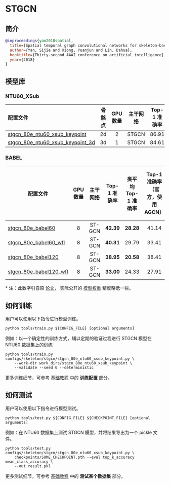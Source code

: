 # STGCN

## 简介

<!-- [ALGORITHM] -->

```BibTeX
@inproceedings{yan2018spatial,
  title={Spatial temporal graph convolutional networks for skeleton-based action recognition},
  author={Yan, Sijie and Xiong, Yuanjun and Lin, Dahua},
  booktitle={Thirty-second AAAI conference on artificial intelligence},
  year={2018}
}
```

## 模型库

### NTU60_XSub

| 配置文件                                                       | 骨骼点 | GPU 数量  |   主干网络   | Top-1 准确率 |                             ckpt                             |                             log                              |                             json                             |
| :----------------------------------------------------------- | :------------: | :---: | :----------: | :---: | :----------------------------------------------------------: | :----------------------------------------------------------: | :----------------------------------------------------------: |
| [stgcn_80e_ntu60_xsub_keypoint](/configs/skeleton/stgcn/stgcn_80e_ntu60_xsub_keypoint.py) |    2d    | 2 | STGCN | 86.91  | [ckpt](https://download.openmmlab.com/mmaction/skeleton/stgcn/stgcn_80e_ntu60_xsub_keypoint/stgcn_80e_ntu60_xsub_keypoint-e7bb9653.pth) | [log](https://download.openmmlab.com/mmaction/skeleton/stgcn/stgcn_80e_ntu60_xsub_keypoint/stgcn_80e_ntu60_xsub_keypoint.log) | [json](https://download.openmmlab.com/mmaction/skeleton/stgcn/stgcn_80e_ntu60_xsub_keypoint/stgcn_80e_ntu60_xsub_keypoint.json) |
| [stgcn_80e_ntu60_xsub_keypoint_3d](/configs/skeleton/stgcn/stgcn_80e_ntu60_xsub_keypoint_3d.py) |    3d  | 1 | STGCN | 84.61  | [ckpt](https://download.openmmlab.com/mmaction/skeleton/stgcn/stgcn_80e_ntu60_xsub_keypoint_3d/stgcn_80e_ntu60_xsub_keypoint_3d-13e7ccf0.pth) | [log](https://download.openmmlab.com/mmaction/skeleton/stgcn/stgcn_80e_ntu60_xsub_keypoint_3d/stgcn_80e_ntu60_xsub_keypoint_3d.log) | [json](https://download.openmmlab.com/mmaction/skeleton/stgcn/stgcn_80e_ntu60_xsub_keypoint_3d/stgcn_80e_ntu60_xsub_keypoint_3d.json) |

### BABEL

| 配置文件                                                     | GPU 数量 | 主干网络 | Top-1 准确率 | 类平均 Top-1 准确率 | Top-1 准确率 <br>（官方，使用 AGCN） | 类平均 Top-1 准确率<br>（官方，使用 AGCN） |                             ckpt                             |                             log                              |
| ------------------------------------------------------------ | :------: | :------: | :----------: | :-----------------: | :----------------------------------: | :----------------------------------------: | :----------------------------------------------------------: | :----------------------------------------------------------: |
| [stgcn_80e_babel60](/configs/skeleton/stgcn/stgcn_80e_babel60.py) |    8     |  ST-GCN  |  **42.39**   |      **28.28**      |                41.14                 |                   24.46                    | [ckpt](https://download.openmmlab.com/mmaction/skeleton/stgcn/stgcn_80e_babel60/stgcn_80e_babel60-3d206418.pth) | [log](https://download.openmmlab.com/mmaction/skeleton/stgcn/stgcn_80e_babel60/stgcn_80e_babel60.log) |
| [stgcn_80e_babel60_wfl](/configs/skeleton/stgcn/stgcn_80e_babel60_wfl.py) |    8     |  ST-GCN  |  **40.31**   |        29.79        |                33.41                 |                 **30.42**                  | [ckpt](https://download.openmmlab.com/mmaction/skeleton/stgcn/stgcn_80e_babel60_wfl/stgcn_80e_babel60_wfl-1a9102d7.pth) | [log](https://download.openmmlab.com/mmaction/skeleton/stgcn/stgcn_80e_babel60/stgcn_80e_babel60_wfl.log) |
| [stgcn_80e_babel120](/configs/skeleton/stgcn/stgcn_80e_babel120.py) |    8     |  ST-GCN  |  **38.95**   |      **20.58**      |                38.41                 |                   17.56                    | [ckpt](https://download.openmmlab.com/mmaction/skeleton/stgcn/stgcn_80e_babel120/stgcn_80e_babel120-e41eb6d7.pth) | [log](https://download.openmmlab.com/mmaction/skeleton/stgcn/stgcn_80e_babel60/stgcn_80e_babel120.log) |
| [stgcn_80e_babel120_wfl](/configs/skeleton/stgcn/stgcn_80e_babel120_wfl.py) |    8     |  ST-GCN  |  **33.00**   |        24.33        |                27.91                 |                 **26.17***                 | [ckpt](https://download.openmmlab.com/mmaction/skeleton/stgcn/stgcn_80e_babel120_wfl/stgcn_80e_babel120_wfl-3f2c100d.pth) | [log](https://download.openmmlab.com/mmaction/skeleton/stgcn/stgcn_80e_babel60/stgcn_80e_babel120_wfl.log) |

\* 注：此数字引自原 [论文](https://arxiv.org/pdf/2106.09696.pdf)， 实际公开的 [模型权重](https://github.com/abhinanda-punnakkal/BABEL/tree/main/action_recognition) 精度略低一些。

## 如何训练

用户可以使用以下指令进行模型训练。

```shell
python tools/train.py ${CONFIG_FILE} [optional arguments]
```

例如：以一个确定性的训练方式，辅以定期的验证过程进行 STGCN 模型在 NTU60 数据集上的训练

```shell
python tools/train.py configs/skeleton/stgcn/stgcn_80e_ntu60_xsub_keypoint.py \
    --work-dir work_dirs/stgcn_80e_ntu60_xsub_keypoint \
    --validate --seed 0 --deterministic
```

更多训练细节，可参考 [基础教程](/docs_zh_CN/getting_started.md#训练配置) 中的 **训练配置** 部分。

## 如何测试

用户可以使用以下指令进行模型测试。

```shell
python tools/test.py ${CONFIG_FILE} ${CHECKPOINT_FILE} [optional arguments]
```

例如：在 NTU60 数据集上测试 STGCN 模型，并将结果导出为一个 pickle 文件。

```shell
python tools/test.py configs/skeleton/stgcn/stgcn_80e_ntu60_xsub_keypoint.py \
    checkpoints/SOME_CHECKPOINT.pth --eval top_k_accuracy mean_class_accuracy \
    --out result.pkl
```

更多测试细节，可参考 [基础教程](/docs_zh_CN/getting_started.md#测试某个数据集) 中的 **测试某个数据集** 部分。
